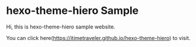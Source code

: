 # hexo-theme-hiero Sample

Hi, this is hexo-theme-hiero sample website.

You can click here(https://itimetraveler.github.io/hexo-theme-hiero) to visit.